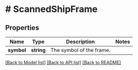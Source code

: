 # # ScannedShipFrame

## Properties

Name | Type | Description | Notes
------------ | ------------- | ------------- | -------------
**symbol** | **string** | The symbol of the frame. |

[[Back to Model list]](../../README.md#models) [[Back to API list]](../../README.md#endpoints) [[Back to README]](../../README.md)

